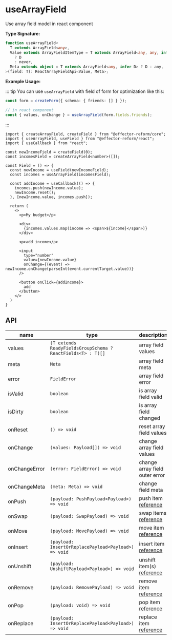 # useArrayField

Use array field model in react component

__Type Signature:__

```ts
function useArrayField<
  T extends ArrayField<any>,
  Value extends ArrayFieldItemType = T extends ArrayField<any, any, infer D>
    ? D
    : never,
  Meta extends object = T extends ArrayField<any, infer D> ? D : any,
>(field: T): ReactArrayFieldApi<Value, Meta>;
```

__Example Usage:__

::: tip
You can use `useArrayField` with field of form for optimization like this:

```ts
const form = createForm({ schema: { friends: [] } });

// in react component
const { values, onChange } = useArrayField(form.fields.friends);
```
:::

```tsx
import { createArrayField, createField } from "@effector-reform/core";
import { useArrayField, useField } from "@effector-reform/react";
import { useCallback } from "react";

const newIncomeField = createField(0);
const incomesField = createArrayField<number>([]);

const Field = () => {
  const newIncome = useField(newIncomeField);
  const incomes = useArrayField(incomesField);

  const addIncome = useCallback(() => {
    incomes.push(newIncome.value);
    newIncome.reset();
  }, [newIncome.value, incomes.push]);

  return (
    <>
      <p>My budget</p>

      <div>
        {incomes.values.map(income => <span>${income}</span>)}
      </div>

      <p>add income</p>

      <input
        type="number"
        value={newIncome.value}
        onChange={(event) => newIncome.onChange(parseInt(event.currentTarget.value))}
      />

      <button onClick={addIncome}>
        add
      </button>
    </>
  )
}
```

## API

| name          | type                                                        | description                                             |
|---------------|-------------------------------------------------------------|---------------------------------------------------------|
| values        | `(T extends ReadyFieldsGroupSchema ? ReactFields<T> : T)[]` | array field values                                      |
| meta          | `Meta`                                                      | array field meta                                        |
| error         | `FieldError`                                                | array field error                                       |
| isValid       | `boolean`                                                   | is array field valid                                    |
| isDirty       | `boolean`                                                   | is array field changed                                  |
| onReset       | `() => void`                                                | reset array field values                                |
| onChange      | `(values: Payload[]) => void`                               | change array field values                               |
| onChangeError | `(error: FieldError) => void`                               | change array field outer error                          |
| onChangeMeta  | `(meta: Meta) => void`                                      | change field meta                                       |
| onPush        | `(payload: PushPayload<Payload>) => void`                   | push item [reference](../core/create-array-field)       |
| onSwap        | `(payload: SwapPayload) => void`                            | swap items [reference](../core/create-array-field)      |
| onMove        | `(payload: MovePayload) => void`                            | move item [reference](../core/create-array-field)       |
| onInsert      | `(payload: InsertOrReplacePayload<Payload>) => void`        | insert item [reference](../core/create-array-field)     |
| onUnshift     | `(payload: UnshiftPayload<Payload>) => void`                | unshift item(s) [reference](../core/create-array-field) |
| onRemove      | `(payload: RemovePayload) => void`                          | remove item [reference](../core/create-array-field)     |
| onPop         | `(payload: void) => void`                                   | pop item [reference](../core/create-array-field)        |
| onReplace     | `(payload: InsertOrReplacePayload<Payload>) => void`        | replace item [reference](../core/create-array-field)    |
